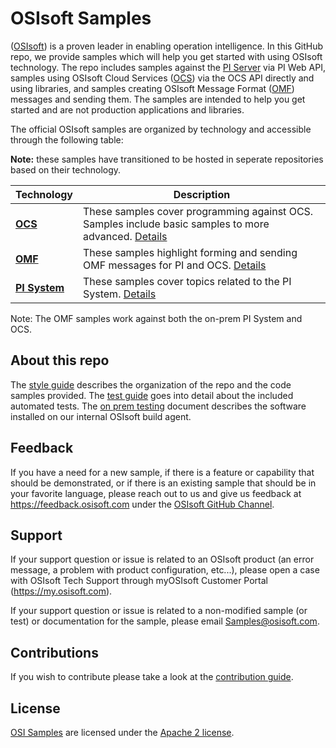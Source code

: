 # OSIsoft Samples

([OSIsoft](https://www.osisoft.com/)) is a proven leader in enabling operation intelligence. In this GitHub repo, we provide samples which will help you get started with using OSIsoft technology. The repo includes samples against the [PI Server](https://www.osisoft.com/pi-system/) via PI Web API, samples using OSIsoft Cloud Services ([OCS](https://cloud.osisoft.com/welcome)) via the OCS API directly and using libraries, and samples creating OSIsoft Message Format ([OMF](https://pisquare.osisoft.com/community/developers-club/omf)) messages and sending them. The samples are intended to help you get started and are not production applications and libraries.

The official OSIsoft samples are organized by technology and accessible through the following table:

**Note:** these samples have transitioned to be hosted in seperate repositories based on their technology.

| Technology                                                        | Description                                                                                                                                        |
| ----------------------------------------------------------------- | -------------------------------------------------------------------------------------------------------------------------------------------------- |
| **[OCS](https://github.com/osisoft/OSI-Samples-OCS)**             | These samples cover programming against OCS. Samples include basic samples to more advanced. [Details](https://github.com/osisoft/OSI-Samples-OCS) |
| **[OMF](https://github.com/osisoft/OSI-Samples-OMF)**             | These samples highlight forming and sending OMF messages for PI and OCS. [Details](https://github.com/osisoft/OSI-Samples-OMF)                     |
| **[PI System](https://github.com/osisoft/OSI-Samples-PI-System)** | These samples cover topics related to the PI System. [Details](https://github.com/osisoft/OSI-Samples-PI-System)                                   |

Note: The OMF samples work against both the on-prem PI System and OCS.

## About this repo

The [style guide](STYLE_GUIDE.md) describes the organization of the repo and the code samples provided. The [test guide](TEST_GUIDE.md) goes into detail about the included automated tests. The [on prem testing](./miscellaneous/ON_PREM_TESTING.md) document describes the software installed on our internal OSIsoft build agent.

## Feedback

If you have a need for a new sample, if there is a feature or capability that should be demonstrated, or if there is an existing sample that should be in your favorite language, please reach out to us and give us feedback at https://feedback.osisoft.com under the [OSIsoft GitHub Channel](https://feedback.osisoft.com/forums/922279-osisoft-github).

## Support

If your support question or issue is related to an OSIsoft product (an error message, a problem with product configuration, etc...), please open a case with OSIsoft Tech Support through myOSIsoft Customer Portal (https://my.osisoft.com).

If your support question or issue is related to a non-modified sample (or test) or documentation for the sample, please email Samples@osisoft.com.

## Contributions

If you wish to contribute please take a look at the [contribution guide](CONTRIBUTING.md).

## License

[OSI Samples](https://github.com/osisoft/OSI-Samples) are licensed under the [Apache 2 license](LICENSE).
